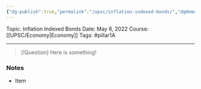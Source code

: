 ```yaml
---
{"dg-publish":true,"permalink":"/upsc/inflation-indexed-bonds/","dgHomeLink":true,"dgPassFrontmatter":false}
---
```


Topic: Inflation Indexed Bonds
Date: May 6, 2022
Course: [[UPSC/Economy|Economy]]
Tags:  #pillar1A

---

> [!Question]
> Here is something! 


### Notes
- Item



